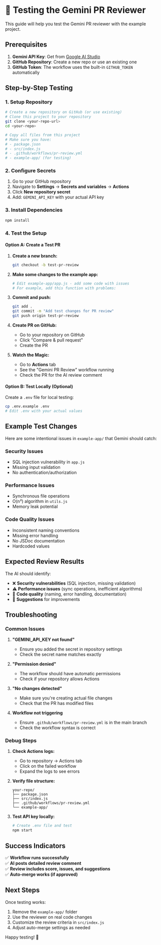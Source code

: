 # 🧪 Testing the Gemini PR Reviewer

This guide will help you test the Gemini PR reviewer with the example project.

## Prerequisites

1. **Gemini API Key**: Get from [Google AI Studio](https://makersuite.google.com/app/apikey)
2. **GitHub Repository**: Create a new repo or use an existing one
3. **GitHub Token**: The workflow uses the built-in `GITHUB_TOKEN` automatically

## Step-by-Step Testing

### 1. Setup Repository

```bash
# Create a new repository on GitHub (or use existing)
# Clone this project to your repository
git clone <your-repo-url>
cd <your-repo>

# Copy all files from this project
# Make sure you have:
# - package.json
# - src/index.js  
# - .github/workflows/pr-review.yml
# - example-app/ (for testing)
```

### 2. Configure Secrets

1. Go to your GitHub repository
2. Navigate to **Settings** → **Secrets and variables** → **Actions**
3. Click **New repository secret**
4. Add: `GEMINI_API_KEY` with your actual API key

### 3. Install Dependencies

```bash
npm install
```

### 4. Test the Setup

#### Option A: Create a Test PR

1. **Create a new branch:**
   ```bash
   git checkout -b test-pr-review
   ```

2. **Make some changes to the example app:**
   ```bash
   # Edit example-app/app.js - add some code with issues
   # For example, add this function with problems:
   ```

3. **Commit and push:**
   ```bash
   git add .
   git commit -m "Add test changes for PR review"
   git push origin test-pr-review
   ```

4. **Create PR on GitHub:**
   - Go to your repository on GitHub
   - Click "Compare & pull request"
   - Create the PR

5. **Watch the Magic:**
   - Go to **Actions** tab
   - See the "Gemini PR Review" workflow running
   - Check the PR for the AI review comment

#### Option B: Test Locally (Optional)

Create a `.env` file for local testing:
```bash
cp .env.example .env
# Edit .env with your actual values
```

## Example Test Changes

Here are some intentional issues in `example-app/` that Gemini should catch:

### Security Issues
- SQL injection vulnerability in `app.js`
- Missing input validation
- No authentication/authorization

### Performance Issues  
- Synchronous file operations
- O(n²) algorithm in `utils.js`
- Memory leak potential

### Code Quality Issues
- Inconsistent naming conventions
- Missing error handling
- No JSDoc documentation
- Hardcoded values

## Expected Review Results

The AI should identify:
- ❌ **Security vulnerabilities** (SQL injection, missing validation)
- ⚠️ **Performance issues** (sync operations, inefficient algorithms)  
- 📝 **Code quality** (naming, error handling, documentation)
- 🔧 **Suggestions** for improvements

## Troubleshooting

### Common Issues

1. **"GEMINI_API_KEY not found"**
   - Ensure you added the secret in repository settings
   - Check the secret name matches exactly

2. **"Permission denied"**
   - The workflow should have automatic permissions
   - Check if your repository allows Actions

3. **"No changes detected"**
   - Make sure you're creating actual file changes
   - Check that the PR has modified files

4. **Workflow not triggering**
   - Ensure `.github/workflows/pr-review.yml` is in the main branch
   - Check the workflow syntax is correct

### Debug Steps

1. **Check Actions logs:**
   - Go to repository → Actions tab
   - Click on the failed workflow
   - Expand the logs to see errors

2. **Verify file structure:**
   ```
   your-repo/
   ├── package.json
   ├── src/index.js
   ├── .github/workflows/pr-review.yml
   └── example-app/
   ```

3. **Test API key locally:**
   ```bash
   # Create .env file and test
   npm start
   ```

## Success Indicators

✅ **Workflow runs successfully**  
✅ **AI posts detailed review comment**  
✅ **Review includes score, issues, and suggestions**  
✅ **Auto-merge works (if approved)**  

## Next Steps

Once testing works:
1. Remove the `example-app/` folder
2. Use the reviewer on real code changes
3. Customize the review criteria in `src/index.js`
4. Adjust auto-merge settings as needed

Happy testing! 🚀